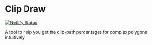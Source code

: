 # Clip Draw

[![Netlify Status](https://api.netlify.com/api/v1/badges/d0e036b1-1b8b-452b-a914-fcde1f0115fe/deploy-status)](https://app.netlify.com/sites/clipdraw/deploys)

A tool to help you get the clip-path percentages for complex polygons intuitively.
